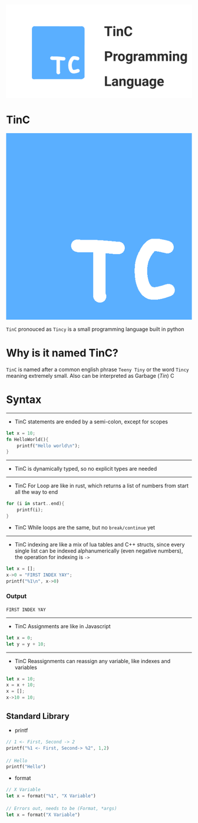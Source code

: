 ![Banner](resources/BannerIcon.png)

# TinC
![Icon](resources/Icon.png)


`TinC` pronouced as `Tincy` is a small programming language built in python

# Why is it named TinC?

`TinC` is named after a common english phrase `Teeny Tiny` or the word `Tincy` meaning extremely small. Also can be interpreted as Garbage (*Tin*) C

# Syntax
---
* TinC statements are ended by a semi-colon, except for scopes
```rust
let x = 10;
fn HelloWorld(){
    printf("Hello world\n");
}
```
---
* TinC is dynamically typed, so no explicit types are needed
---
* TinC For Loop are like in rust, which returns a list of numbers from start all the way to end
```rust
for (i in start..end){
    printf(i);
}
```
* TinC While loops are the same, but no `break/continue` yet
---
* TinC indexing are like a mix of lua tables and C++ structs, since every single list can be indexed alphanumerically (even negative numbers), the operation for indexing is `->`
```rust
let x = [];
x->0 = "FIRST INDEX YAY";
printf("%1\n", x->0)
```
### Output

`FIRST INDEX YAY`


---

* TinC Assignments are like in Javascript
```rust
let x = 0;
let y = y + 10;
```
---
* TinC Reassignments can reassign any variable, like indexes and variables

```rust
let x = 10;
x = x + 10;
x = [];
x->10 = 10;
```

## Standard Library

* printf
```rust
// 1 <- First, Second -> 2
printf("%1 <- First, Second-> %2", 1,2)

// Hello
printf("Hello")
```

* format
```rust
// X Variable
let x = format("%1", "X Variable")

// Errors out, needs to be (Format, *args)
let x = format("X Variable")
```
